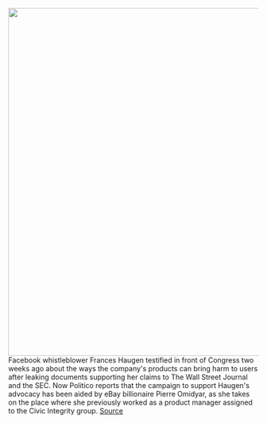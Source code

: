 <img src='https://cdn.vox-cdn.com/thumbor/h-oX-Ix-G773OPCvFozvQ6vOAwY=/0x0:3500x2333/1200x800/filters:focal(1470x887:2030x1447)/cdn.vox-cdn.com/uploads/chorus_image/image/70022328/1235714396.0.jpg' width='700px' /><br/>
Facebook whistleblower Frances Haugen testified in front of Congress two weeks ago about the ways the company's products can bring harm to users after leaking documents supporting her claims to The Wall Street Journal and the SEC. Now Politico reports that the campaign to support Haugen's advocacy has been aided by eBay billionaire Pierre Omidyar, as she takes on the place where she previously worked as a product manager assigned to the Civic Integrity group.
<a href='https://www.theverge.com/2021/10/20/22737042/facebook-whistleblower-frances-haugen-pierre-omidyar'> Source <a/>
